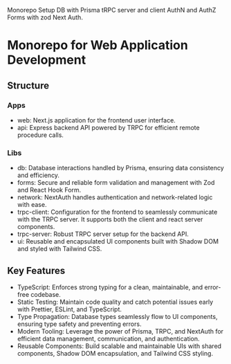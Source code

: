 Monorepo Setup
DB with Prisma
tRPC server and client
AuthN and AuthZ
Forms with zod
Next Auth.

# Monorepo for Web Application Development
## Structure
### Apps
- web: Next.js application for the frontend user interface.
- api: Express backend API powered by TRPC for efficient remote procedure calls.

### Libs
- db: Database interactions handled by Prisma, ensuring data consistency and efficiency.
- forms: Secure and reliable form validation and management with Zod and React Hook Form.
- network: NextAuth handles authentication and network-related logic with ease.
- trpc-client: Configuration for the frontend to seamlessly communicate with the TRPC server. It supports both the client and react server components.
- trpc-server: Robust TRPC server setup for the backend API.
- ui: Reusable and encapsulated UI components built with Shadow DOM and styled with Tailwind CSS.

## Key Features

- TypeScript: Enforces strong typing for a clean, maintainable, and error-free codebase.
- Static Testing: Maintain code quality and catch potential issues early with Prettier, ESLint, and TypeScript.
- Type Propagation: Database types seamlessly flow to UI components, ensuring type safety and preventing errors.
- Modern Tooling: Leverage the power of Prisma, TRPC, and NextAuth for efficient data management, communication, and authentication.
- Reusable Components: Build scalable and maintainable UIs with shared components, Shadow DOM encapsulation, and Tailwind CSS styling.
